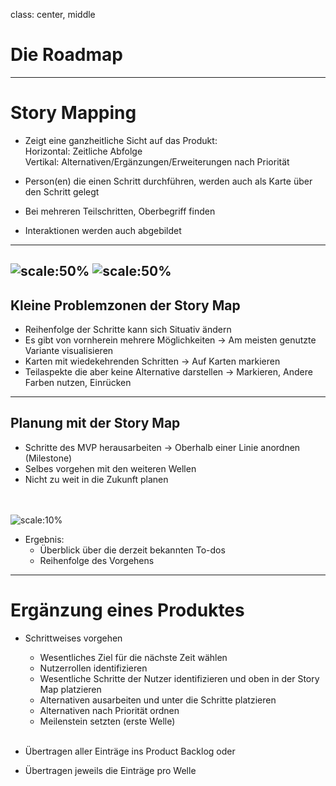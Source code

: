 class: center, middle
# Die Roadmap
---
# Story Mapping

* Zeigt eine ganzheitliche Sicht auf das Produkt:</br>
Horizontal: Zeitliche Abfolge</br>
Vertikal: Alternativen/Ergänzungen/Erweiterungen nach Priorität

* Person(en) die einen Schritt durchführen, werden auch als Karte über den Schritt gelegt

* Bei mehreren Teilschritten, Oberbegriff finden
* Interaktionen werden auch abgebildet
---
![scale:50%](media/StoryMap.PNG)
![scale:50%](media/StoryMapBeispiel.PNG)
---
## Kleine Problemzonen der Story Map

* Reihenfolge der Schritte kann sich Situativ ändern
* Es gibt von vornherein mehrere Möglichkeiten
-> Am meisten genutzte Variante visualisieren
* Karten mit wiedekehrenden Schritten
-> Auf Karten markieren
* Teilaspekte die aber keine Alternative darstellen
-> Markieren, Andere Farben nutzen, Einrücken
---
## Planung mit der Story Map

* Schritte des MVP herausarbeiten
-> Oberhalb einer Linie anordnen (Milestone)
* Selbes vorgehen mit den weiteren Wellen
* Nicht zu weit in die Zukunft planen
</br> </br> </br>

![scale:10%](media/StoryMapMilstone.PNG)

* Ergebnis:
  * Überblick über die derzeit bekannten To-dos
  * Reihenfolge des Vorgehens
---

# Ergänzung eines Produktes

* Schrittweises vorgehen
  * Wesentliches Ziel für die nächste Zeit wählen
  * Nutzerrollen identifizieren
  * Wesentliche Schritte der Nutzer identifizieren und oben in der Story Map platzieren
  * Alternativen ausarbeiten und unter die Schritte platzieren
  * Alternativen nach Priorität ordnen
  * Meilenstein setzten (erste Welle)
  </br> </br>

* Übertragen aller Einträge ins Product Backlog oder
* Übertragen jeweils die Einträge pro Welle